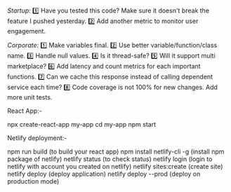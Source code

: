 *Startup:*
1️⃣ Have you tested this code? Make sure it doesn't break the feature I pushed yesterday.
2️⃣ Add another metric to monitor user engagement.

*Corporate:*
1️⃣ Make variables final.
2️⃣ Use better variable/function/class name.
3️⃣ Handle null values.
4️⃣ Is it thread-safe?
5️⃣ Will it support multi marketplace?
6️⃣ Add latency and count metrics for each important functions.
7️⃣ Can we cache this response instead of calling dependent service each time?
8️⃣ Code coverage is not 100% for new changes. Add more unit tests.


React App:-

npx create-react-app my-app
cd my-app
npm start

Netlify deployment:-

npm run build (to build your react app)
npm install netlify-cli -g (install npm package of netlify)
netlify status (to check status)
netlify login (login to netlify with account you created on netlify)
netlify sites:create (create site)
netlify deploy (deploy application)
netlify deploy --prod (deploy on production mode)

